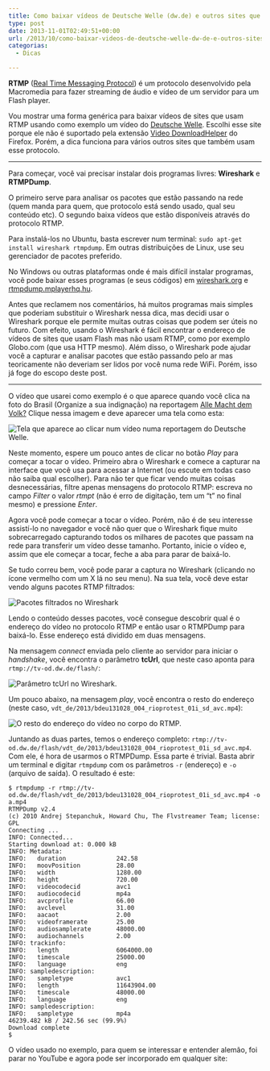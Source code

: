 ```yaml
---
title: Como baixar vídeos de Deutsche Welle (dw.de) e outros sites que usam RTMP
type: post
date: 2013-11-01T02:49:51+00:00
url: /2013/10/como-baixar-videos-de-deutsche-welle-dw-de-e-outros-sites-que-usam-rtmp/
categorias:
  - Dicas

---
```

**RTMP** ([Real Time Messaging Protocol][1]) é um protocolo desenvolvido pela Macromedia para fazer streaming de áudio e vídeo de um servidor para um Flash player.

Vou mostrar uma forma genérica para baixar vídeos de sites que usam RTMP usando como exemplo um vídeo do [Deutsche Welle][2]. Escolhi esse site porque ele não é suportado pela extensão [Video DownloadHelper][3] do Firefox. Porém, a dica funciona para vários outros sites que também usam esse protocolo.

* * *

Para começar, você vai precisar instalar dois programas livres: **Wireshark** e **RTMPDump**.

O primeiro serve para analisar os pacotes que estão passando na rede (quem manda para quem, que protocolo está sendo usado, qual seu conteúdo etc). O segundo baixa vídeos que estão disponíveis através do protocolo RTMP.

Para instalá-los no Ubuntu, basta escrever num terminal: `sudo apt-get install wireshark rtmpdump`. Em outras distribuições de Linux, use seu gerenciador de pacotes preferido.

No Windows ou outras plataformas onde é mais difícil instalar programas, você pode baixar esses programas (e seus códigos) em [wireshark.org][4] e [rtmpdump.mplayerhq.hu][5].

Antes que reclamem nos comentários, há muitos programas mais simples que poderiam substituir o Wireshark nessa dica, mas decidi usar o Wireshark porque ele permite muitas outras coisas que podem ser úteis no futuro. Com efeito, usando o Wireshark é fácil encontrar o endereço de vídeos de sites que usam Flash mas não usam RTMP, como por exemplo Globo.com (que usa HTTP mesmo). Além disso, o Wireshark pode ajudar você a capturar e analisar pacotes que estão passando pelo ar mas teoricamente não deveriam ser lidos por você numa rede WiFi. Porém, isso já foge do escopo deste post.

* * *

O vídeo que usarei como exemplo é o que aparece quando você clica na foto do Brasil (Organize a sua indignação) na reportagem [Alle Macht dem Volk?][6] Clique nessa imagem e deve aparecer uma tela como esta:

![Tela que aparece ao clicar num vídeo numa reportagem do Deutsche Welle.](/wp-content/uploads/2013/10/reportagem-650x365.jpg)

Neste momento, espere um pouco antes de clicar no botão _Play_ para começar a tocar o vídeo. Primeiro abra o Wireshark e comece a capturar na interface que você usa para acessar a Internet (ou escute em todas caso não saiba qual escolher). Para não ter que ficar vendo muitas coisas desnecessárias, filtre apenas mensagens do protocolo RTMP: escreva no campo _Filter_ o valor _rtmpt_ (não é erro de digitação, tem um “t” no final mesmo) e pressione _Enter_.

Agora você pode começar a tocar o vídeo. Porém, não é de seu interesse assistí-lo no navegador e você não quer que o Wireshark fique muito sobrecarregado capturando todos os milhares de pacotes que passam na rede para transferir um vídeo desse tamanho. Portanto, inicie o vídeo e, assim que ele começar a tocar, feche a aba para parar de baixá-lo.

Se tudo correu bem, você pode parar a captura no Wireshark (clicando no ícone vermelho com um X lá no seu menu). Na sua tela, você deve estar vendo alguns pacotes RTMP filtrados:

![Pacotes filtrados no Wireshark](/wp-content/uploads/2013/10/wireshark-650x388.jpg)

Lendo o conteúdo desses pacotes, você consegue descobrir qual é o endereço do vídeo no protocolo RTMP e então usar o RTMPDump para baixá-lo. Esse endereço está dividido em duas mensagens.

Na mensagem _connect_ enviada pelo cliente ao servidor para iniciar o _handshake_, você encontra o parâmetro **tcUrl**, que neste caso aponta para `rtmp://tv-od.dw.de/flash/`:

![Parâmetro tcUrl no Wireshark.](/wp-content/uploads/2013/10/tcurl-650x346.jpg)

Um pouco abaixo, na mensagem _play_, você encontra o resto do endereço (neste caso, `vdt_de/2013/bdeu131028_004_rioprotest_01i_sd_avc.mp4`):

![O resto do endereço do vídeo no corpo do RTMP.](/wp-content/uploads/2013/10/play-650x364.jpg)

Juntando as duas partes, temos o endereço completo: `rtmp://tv-od.dw.de/flash/vdt_de/2013/bdeu131028_004_rioprotest_01i_sd_avc.mp4`. Com ele, é hora de usarmos o RTMPDump. Essa parte é trivial. Basta abrir um terminal e digitar `rtmpdump` com os parâmetros `-r` (endereço) e `-o` (arquivo de saída). O resultado é este:

```
$ rtmpdump -r rtmp://tv-od.dw.de/flash/vdt_de/2013/bdeu131028_004_rioprotest_01i_sd_avc.mp4 -o a.mp4
RTMPDump v2.4
(c) 2010 Andrej Stepanchuk, Howard Chu, The Flvstreamer Team; license: GPL
Connecting ...
INFO: Connected...
Starting download at: 0.000 kB
INFO: Metadata:
INFO:   duration              242.58
INFO:   moovPosition          28.00
INFO:   width                 1280.00
INFO:   height                720.00
INFO:   videocodecid          avc1
INFO:   audiocodecid          mp4a
INFO:   avcprofile            66.00
INFO:   avclevel              31.00
INFO:   aacaot                2.00
INFO:   videoframerate        25.00
INFO:   audiosamplerate       48000.00
INFO:   audiochannels         2.00
INFO: trackinfo:
INFO:   length                6064000.00
INFO:   timescale             25000.00
INFO:   language              eng
INFO: sampledescription:
INFO:   sampletype            avc1
INFO:   length                11643904.00
INFO:   timescale             48000.00
INFO:   language              eng
INFO: sampledescription:
INFO:   sampletype            mp4a
46239.482 kB / 242.56 sec (99.9%)
Download complete
$
```

O vídeo usado no exemplo, para quem se interessar e entender alemão, foi parar no YouTube e agora pode ser incorporado em qualquer site:

 [1]: https://en.wikipedia.org/wiki/Real_Time_Messaging_Protocol
 [2]: http://dw.de/
 [3]: https://addons.mozilla.org/en-US/firefox/addon/video-downloadhelper/
 [4]: https://www.wireshark.org/
 [5]: http://rtmpdump.mplayerhq.hu/
 [6]: http://www.dw.de/themen/alle-macht-dem-volk/s-32349
